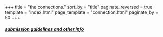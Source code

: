 +++
title = "the connections."
sort_by = "title"
paginate_reversed = true
template = "index.html"
page_template = "connection.html"
paginate_by = 50
+++

##### [submission guidelines and other info](/about)